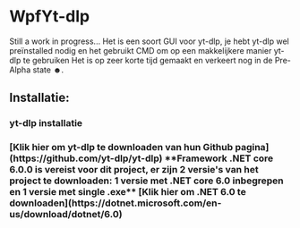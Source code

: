 # WpfYt-dlp
Still a work in progress...
Het is een soort GUI voor yt-dlp, je hebt yt-dlp wel preïnstalled nodig en het gebruikt CMD om op een makkelijkere manier yt-dlp te gebruiken Het is op zeer korte tijd gemaakt en verkeert nog in de Pre-Alpha state ☻.
<h2>Installatie:</h2>
<h3>yt-dlp installatie<h3>
[Klik hier om yt-dlp te downloaden van hun Github pagina](https://github.com/yt-dlp/yt-dlp)
**Framework .NET core 6.0.0 is vereist voor dit project, er zijn 2 versie's van het project te downloaden: 1 versie met .NET core 6.0 inbegrepen en 1 versie met single .exe**
[Klik hier om .NET 6.0 te downloaden](https://dotnet.microsoft.com/en-us/download/dotnet/6.0)
